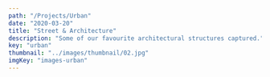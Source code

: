 ```yaml
---
path: "/Projects/Urban"
date: "2020-03-20"
title: "Street & Architecture"
description: "Some of our favourite architectural structures captured."
key: "urban"
thumbnail: "../images/thumbnail/02.jpg"
imgKey: "images-urban"
---
```

